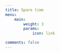 ```yaml
---
title: Spare time
menu:
    main: 
        weight: 3
        params:
            icon: link

comments: false
---
```


